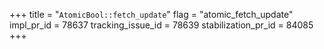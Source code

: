+++
title = "`AtomicBool::fetch_update`"
flag = "atomic_fetch_update"
impl_pr_id = 78637
tracking_issue_id = 78639
stabilization_pr_id = 84085
+++

